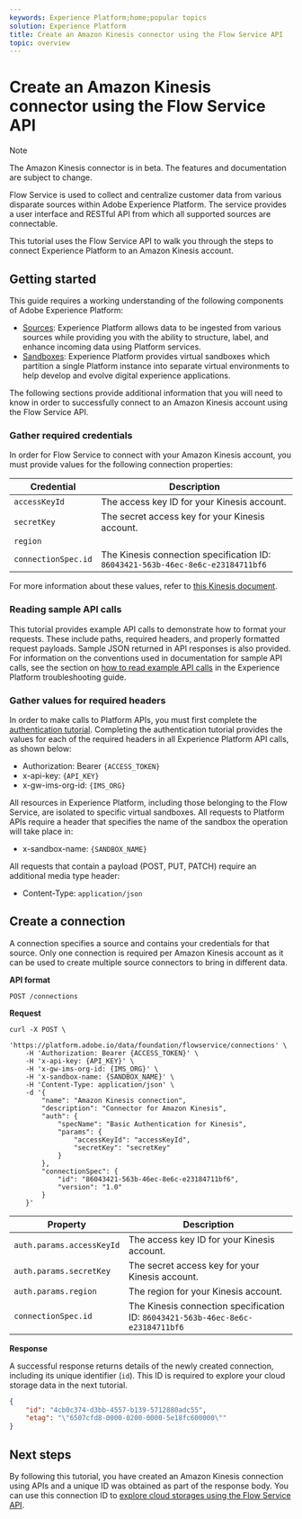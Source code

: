 ```yaml
---
keywords: Experience Platform;home;popular topics
solution: Experience Platform
title: Create an Amazon Kinesis connector using the Flow Service API
topic: overview
---
```


# Create an Amazon Kinesis connector using the Flow Service API

>[!NOTE]
> The Amazon Kinesis connector is in beta. The features and documentation are subject to change.

Flow Service is used to collect and centralize customer data from various disparate sources within Adobe Experience Platform. The service provides a user interface and RESTful API from which all supported sources are connectable.

This tutorial uses the Flow Service API to walk you through the steps to connect Experience Platform to an Amazon Kinesis account.

## Getting started

This guide requires a working understanding of the following components of Adobe Experience Platform:

*   [Sources](../../../../home.md): Experience Platform allows data to be ingested from various sources while providing you with the ability to structure, label, and enhance incoming data using Platform services.
*   [Sandboxes](../../../../../sandboxes/home.md): Experience Platform provides virtual sandboxes which partition a single Platform instance into separate virtual environments to help develop and evolve digital experience applications.

The following sections provide additional information that you will need to know in order to successfully connect to an Amazon Kinesis account using the Flow Service API.

### Gather required credentials

In order for Flow Service to connect with your Amazon Kinesis account, you must provide values for the following connection properties:

| Credential | Description |
| ---------- | ----------- |
| `accessKeyId` | The access key ID for your Kinesis account. |
| `secretKey` | The secret access key for your Kinesis account. |
| `region` | | The region for your Kinesis account. |
| `connectionSpec.id` | The Kinesis connection specification ID: `86043421-563b-46ec-8e6c-e23184711bf6` |

For more information about these values, refer to [this Kinesis document](https://docs.aws.amazon.com/streams/latest/dev/getting-started.html).

### Reading sample API calls

This tutorial provides example API calls to demonstrate how to format your requests. These include paths, required headers, and properly formatted request payloads. Sample JSON returned in API responses is also provided. For information on the conventions used in documentation for sample API calls, see the section on [how to read example API calls](../../../../../landing/troubleshooting.md#how-do-i-format-an-api-request) in the Experience Platform troubleshooting guide.

### Gather values for required headers

In order to make calls to Platform APIs, you must first complete the [authentication tutorial](../../../../../tutorials/authentication.md). Completing the authentication tutorial provides the values for each of the required headers in all Experience Platform API calls, as shown below:

*   Authorization: Bearer `{ACCESS_TOKEN}`
*   x-api-key: `{API_KEY}`
*   x-gw-ims-org-id: `{IMS_ORG}`

All resources in Experience Platform, including those belonging to the Flow Service, are isolated to specific virtual sandboxes. All requests to Platform APIs require a header that specifies the name of the sandbox the operation will take place in:

*   x-sandbox-name: `{SANDBOX_NAME}`

All requests that contain a payload (POST, PUT, PATCH) require an additional media type header:

*   Content-Type: `application/json`

## Create a connection

A connection specifies a source and contains your credentials for that source. Only one connection is required per Amazon Kinesis account as it can be used to create multiple source connectors to bring in different data.

**API format**

```http
POST /connections
```

**Request**

```shell
curl -X POST \
    'https://platform.adobe.io/data/foundation/flowservice/connections' \
    -H 'Authorization: Bearer {ACCESS_TOKEN}' \
    -H 'x-api-key: {API_KEY}' \
    -H 'x-gw-ims-org-id: {IMS_ORG}' \
    -H 'x-sandbox-name: {SANDBOX_NAME}' \
    -H 'Content-Type: application/json' \
    -d '{
        "name": "Amazon Kinesis connection",
        "description": "Connector for Amazon Kinesis",
        "auth": {
            "specName": "Basic Authentication for Kinesis",
            "params": {
                "accessKeyId": "accessKeyId",
                "secretKey": "secretKey"
            }
        },
        "connectionSpec": {
            "id": "86043421-563b-46ec-8e6c-e23184711bf6",
            "version": "1.0"
        }
    }'
```

| Property | Description |
| -------- | ----------- |
| `auth.params.accessKeyId` | The access key ID for your Kinesis account. |
| `auth.params.secretKey` | The secret access key for your Kinesis account. |
| `auth.params.region` | The region for your Kinesis account. |
| `connectionSpec.id` | The Kinesis connection specification ID: `86043421-563b-46ec-8e6c-e23184711bf6` |

**Response**

A successful response returns details of the newly created connection, including its unique identifier (`id`). This ID is required to explore your cloud storage data in the next tutorial.

```json
{
    "id": "4cb0c374-d3bb-4557-b139-5712880adc55",
    "etag": "\"6507cfd8-0000-0200-0000-5e18fc600000\""
}
```

## Next steps

By following this tutorial, you have created an Amazon Kinesis connection using APIs and a unique ID was obtained as part of the response body. You can use this connection ID to [explore cloud storages using the Flow Service API](../../explore/cloud-storage.md).